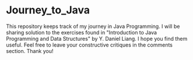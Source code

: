 # Journey_to_Java
This repository keeps track of my journey in Java Programming. I will be sharing solution to the exercises found in "Introduction to Java Programming and Data Structures" by Y. Daniel Liang. I hope you find them useful. Feel free to leave your constructive critiques in the comments section. Thank you!
